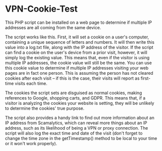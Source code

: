 # VPN-Cookie-Test
This PHP script can be installed on a web page to determine if multiple IP addresses are all coming from the same device.

The script works like this. First, it will set a cookie on a user's computer, containing a unique sequence of letters and numbers. It will then write this value into a log.txt file, along with the IP address of the visitor. If the script can find a cookie on the user's device from a prior visit, however, it will simply log the existing value. This means that, even if the visitor is using multiple IP addresses, the cookie value will still be the same. You can use this cookie value to determine if multiple IP addresses visiting your web pages are in fact one person. This is assuming the person has not cleared cookies after each visit – if this is the case, their visits will report as first-time visits each time.

The cookies the script sets are disguised as normal cookies, making references to Google, shopping carts, and GDPR. This means that, if a visitor is analyzing the cookies your website is setting, they will be unlikely to determine the cookies' true purpose.

The script also provides a handy link to find out more information about an IP address from Scamalytics, which can reveal more things about an IP address, such as its likelihood of being a VPN or proxy connection. The script will also log the exact time and date of the visit (don't forget to change the time zone in the getTimestamp() method to be local to your time or it won't work properly).
